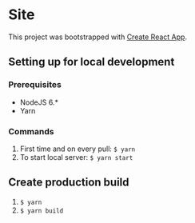 Site
====

This project was bootstrapped with [Create React App](docs/CREATE_REACT_APP.md).

## Setting up for local development

### Prerequisites

- NodeJS 6.*
- Yarn

### Commands

1. First time and on every pull: `$ yarn`
2. To start local server: `$ yarn start`

## Create production build

1. `$ yarn`
2. `$ yarn build`

